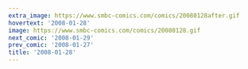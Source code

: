 ```yaml
---
extra_image: https://www.smbc-comics.com/comics/20080128after.gif
hovertext: '2008-01-28'
image: https://www.smbc-comics.com/comics/20080128.gif
next_comic: '2008-01-29'
prev_comic: '2008-01-27'
title: '2008-01-28'
---
```



